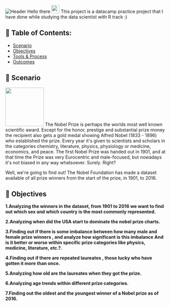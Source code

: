 ![Header](https://media.npr.org/assets/img/2022/06/21/gettyimages-1241423375-cb7850626ce4a3e4982b6555fc110f18767c67db.jpg)
Hello there <img src="https://media.giphy.com/media/hvRJCLFzcasrR4ia7z/giphy.gif" width="25px"> 
This project is a datacamp practice project that I have done while studying the data scientist with R track :)

## 📖 Table of Contents:
* [Scenario](https://github.com/AishaAhmedToulba/visual-history-of-nobel-prize-winners-#-scenario-)
* [Objectives](https://github.com/AishaAhmedToulba/visual-history-of-nobel-prize-winners-#-objectives-)
* [Tools & Process](https://github.com/AishaAhmedToulba/visual-history-of-nobel-prize-winners-#-tools-)
* [Outcomes](https://github.com/AishaAhmedToulba/visual-history-of-nobel-prize-winners-#-outcomes-) 

## 👀 Scenario
<img src="https://planning-org-uploaded-media.s3.amazonaws.com/thumbnail/scenario-planning-2.png" width="120px">
The Nobel Prize is perhaps the worlds most well known scientific award. Except for the honor, prestige and substantial prize money the recipient also gets a gold medal showing Alfred Nobel (1833 - 1896) who established the prize. Every year it's given to scientists and scholars in the categories chemistry, literature, physics, physiology or medicine, economics, and peace. The first Nobel Prize was handed out in 1901, and at that time the Prize was very Eurocentric and male-focused, but nowadays it's not biased in any way whatsoever. Surely. Right?

Well, we're going to find out! The Nobel Foundation has made a dataset available of all prize winners from the start of the prize, in 1901, to 2016.

## 🎯 Objectives  

**1.Analyzing the winners in the dataset, from 1901 to 2016 we want to find out which sex and which country is the most commonly represented.**

**2.Analyzing when did the USA start to dominate the nobel prize charts.**

**3.Finding out if there is some imbalance between how many male and female prize winners , and analyze how significant is this imbalance And is it better or worse within specific prize categories like physics, medicine, literature, etc.?.**

**4.Finding out if there are repeated laureates , those lucky who have gotten it more than once.**

**5.Analyzing how old are the laureates when they got the prize.**

**6.Analyzing age trends within different prize categories.**

**7.Finding out the oldest and the youngest winner of a Nobel prize as of 2016.**
